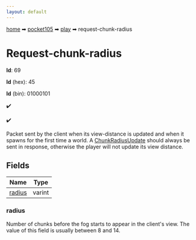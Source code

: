 ```yaml
---
layout: default
---
```


[home](/) ➡ [pocket105](/protocol/pocket105) ➡ [play](/protocol/pocket105/play) ➡ request-chunk-radius

# Request-chunk-radius

**Id**: 69

**Id** (hex): 45

**Id** (bin): 01000101

✔️

✔️

Packet sent by the client when its view-distance is updated and when it spawns for the first time a world. A [ChunkRadiusUpdate](#play_chunk-radius_update) should always be sent in response, otherwise the player will not update its view distance.

## Fields

Name | Type
---|---
[radius](#radius) | varint

### radius

Number of chunks before the fog starts to appear in the client's view. The value of this field is usually between 8 and 14.

